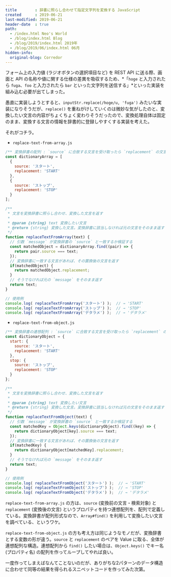 ```yaml
---
title        : 辞書に照らし合わせて指定文字列を変換する JavaScript
created      : 2019-06-21
last-modified: 2019-06-21
header-date  : true
path:
  - /index.html Neo's World
  - /blog/index.html Blog
  - /blog/2019/index.html 2019年
  - /blog/2019/06/index.html 06月
hidden-info:
  original-blog: Corredor
---
```


フォーム上の入力値 (ラジオボタンの選択項目など) を REST API に送る際、画面と API の名称や値に関する仕様の差異を吸収するため、*「`hoge` と入力されたら `fuga`、`foo` と入力されたら `bar` といった文字列を送信する」*といった実装を組み込む必要が出てしまった。

愚直に実装しようとすると、`inputStr.replace(/hoge/u, 'fuga')` みたいな実装になりそうだが、`replace()` を重ねがけしていくのは微妙な気がしたのと、変換したい文言の内容がちょくちょく変わりそうだったので、変換処理自体は固定のまま、変換する文言の情報を辞書的に登録しやすくする実装を考えた。

それがコチラ。

- `replace-text-from-array.js`

```javascript
/** 変換辞書の配列 : `source` に合致する文言を受け取ったら `replacement` の文言に変換する */
const dictionaryArray = [
  {
    source: 'スタート',
    replacement: 'START'
  },
  {
    source: 'ストップ',
    replacement: 'STOP'
  }
];

/**
 * 文言を変換辞書に照らし合わせ、変換した文言を返す
 * 
 * @param {string} text 変換したい文言
 * @return {string} 変換した文言。変換辞書に該当しなければ元の文言をそのまま返す
 */
function replaceTextFromArray(text) {
  // 引数 `message` が変換辞書の `source` と一致するか検証する
  const matchedObject = dictionaryArray.find((pair) => {
    return pair.source === text;
  });
  // 変換辞書に一致する文言があれば、その置換後の文言を返す
  if(matchedObject) {
    return matchedObject.replacement;
  }
  // そうでなければ元の `message` をそのまま返す
  return text;
}

// 使用例
console.log( replaceTextFromArray('スタート') );  // → 'START'
console.log( replaceTextFromArray('ストップ') );  // → 'STOP'
console.log( replaceTextFromArray('デタラメ') );  // → 'デタラメ'
```

- `replace-text-from-object.js`

```javascript
/** 変換辞書の連想配列 : `source` に合致する文言を受け取ったら `replacement` の文言に変換する */
const dictionaryObject = {
  start: {
    source: 'スタート',
    replacement: 'START'
  },
  stop: {
    source: 'ストップ',
    replacement: 'STOP'
  }
};

/**
 * 文言を変換辞書に照らし合わせ、変換した文言を返す
 * 
 * @param {string} text 変換したい文言
 * @return {string} 変換した文言。変換辞書に該当しなければ元の文言をそのまま返す
 */
function replaceTextFromObject(text) {
  // 引数 `message` が変換辞書の `source` と一致するか検証する
  const matchedKey = Object.keys(dictionaryObject).find((key) => {
    return dictionaryObject[key].source === text;
  });
  // 変換辞書に一致する文言があれば、その置換後の文言を返す
  if(matchedKey) {
    return dictionaryObject[matchedKey].replacement;
  }
  // そうでなければ元の `message` をそのまま返す
  return text;
}

// 使用例
console.log( replaceTextFromObject('スタート') );  // → 'START'
console.log( replaceTextFromObject('ストップ') );  // → 'STOP'
console.log( replaceTextFromObject('デタラメ') );  // → 'デタラメ'
```

`replace-text-from-array.js` の方は、`source` (変換前の文言・検索対象) と `replacement` (変換後の文言) というプロパティを持つ連想配列を、配列で定義している。変換辞書が配列形式なので、`Array#find()` を利用して変換したい文言を調べている、というワケ。

`replace-text-from-object.js` の方も考え方は同じようなモノだが、変換辞書とする変数の形が違う。`source` と `replacement` のペアを Value に取る、全体が連想配列な構造。連想配列から `find()` したい場合は、`Object.keys()` でキー名 (プロパティ名) の配列を作ってループしてやれば良い。

一度作ってしまえばなんてことないのだが、ありがちな2パターンのデータ構造に合わせて同等の結果を得られるスニペットコードを作ってみた次第。

